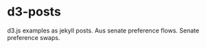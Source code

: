 d3-posts
========

d3.js examples as jekyll posts. Aus senate preference flows. Senate preference swaps.

